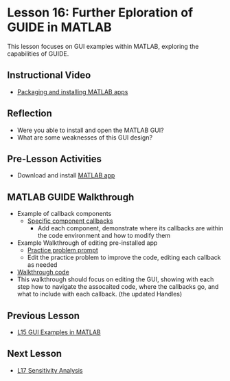 # **Lesson 16: Further Eploration of GUIDE in MATLAB**

This lesson focuses on GUI examples within MATLAB, exploring the capabilities of GUIDE.

## **Instructional Video**
 * [Packaging and installing MATLAB apps](https://www.mathworks.com/videos/packaging-and-installing-matlab-apps-101563.html)
 
## **Reflection**
* Were you able to install and open the MATLAB GUI?
* What are some weaknesses of this GUI design?

## **Pre-Lesson Activities**
  * Download and install [MATLAB app](https://bitbucket.org/ashleefv/checlassfa20/src/master/In%20Class%20Problem%20Activities/MATLAB/2D%20Heat%20Conduction.mlappinstall)

## **MATLAB GUIDE Walkthrough**
* Example of callback components
  * [Specific component callbacks](https://www.mathworks.com/help/matlab/creating_guis/add-code-for-components-in-callbacks.html)
    * Add each component, demonstrate where its callbacks are within the code environment and how to modify them
* Example Walkthrough of editing pre-installed app
  * [Practice problem prompt](https://github.com/ashleefv/ApplNumComp/blob/master/2DHeatConduction%20GUI%20In-Class%20Problem.pdf)
   * Edit the practice problem to improve the code, editing each callback as needed
* [Walkthrough code](/CHEclassFa20/In%20Class%20Problem%20Solutions/MATLAB/simpleGUIusingGUIDE.m)
 * This walkthrough should focus on editing the GUI, showing with each step how to navigate the assocaited code, where the callbacks go, and what to include with each callback. (the updated Handles)

## **Previous Lesson**
 * [L15 GUI Examples in MATLAB](/L15%20MATLAB%20and%20GUIDE.md)

## **Next Lesson**
 * [L17 Sensitivity Analysis](/L17%20Sensitivity%20Analysis.md)
